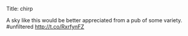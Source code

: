 Title: chirp

A sky like this would be better appreciated from a pub of some variety. #unfiltered <a href="http://t.co/RxrfynFZ">http://t.co/RxrfynFZ</a>
